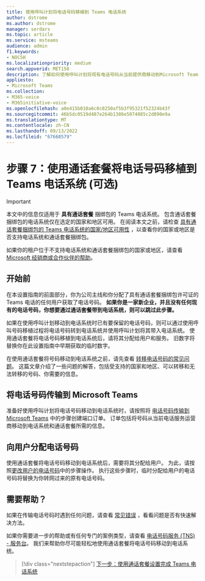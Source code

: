 ```yaml
---
title: 使用呼叫计划将电话号码移植到 Teams 电话系统
author: dstrome
ms.author: dstrome
manager: serdars
ms.topic: article
ms.service: msteams
audience: admin
f1.keywords:
- NOCSH
ms.localizationpriority: medium
search.appverid: MET150
description: 了解如何使用呼叫计划将现有电话号码从当前提供商移动到Microsoft Teams 电话系统。
appliesto:
- Microsoft Teams
ms.collection:
- M365-voice
- M365initiative-voice
ms.openlocfilehash: a0e415b010a6c0c0250af5b3f95321f52324b43f
ms.sourcegitcommit: 46b5dc0519d487e264b1386e5074085c2d090e9a
ms.translationtype: MT
ms.contentlocale: zh-CN
ms.lasthandoff: 09/13/2022
ms.locfileid: "67668579"
---
```

# <a name="step-7-port-phone-numbers-to-teams-phone-system-with-calling-plan-optional"></a>步骤 7：使用通话套餐将电话号码移植到 Teams 电话系统 (可选) 

> [!IMPORTANT]
> 本文中的信息仅适用于 **具有通话套餐** 捆绑包的 Teams 电话系统。 包含通话套餐捆绑包的电话系统仅在选定的国家和地区可用。 在阅读本文之前，请检查 [具有通话套餐捆绑包的 Teams 电话系统的国家/地区可用性](../country-and-region-availability-for-audio-conferencing-and-calling-plans/country-and-region-availability-for-audio-conferencing-and-calling-plans.md) ，以查看你的国家或地区是否支持电话系统和通话套餐捆绑包。
>
> 如果你的租户位于不支持电话系统和通话套餐捆绑包的国家或地区，请查看 [Microsoft 经销商或合作伙伴的帮助](reseller-partner-support.md)。
> 
## <a name="before-you-start"></a>开始前
在本设置指南的前面部分，你为公司主线和你分配了具有通话套餐捆绑包许可证的 Teams 电话的任何用户获取了电话号码。 **如果你是一家新企业，并且没有任何现有的电话号码，你想要通过通话套餐带到电话系统，则可以跳过此步骤。**

如果在使用呼叫计划移动到电话系统时已有要保留的电话号码，则可以通过使用呼叫号码移植过程将电话号码转到电话系统并使用呼叫计划将其带入电话系统。 使用通话套餐将电话号码移植到电话系统后，请将其分配给用户和服务。 旧数字将替换你在此设置指南中早期获取的临时数字。

在使用通话套餐将号码移动到电话系统之前，请先查看 [转移电话号码的常见问题](../phone-number-calling-plans/port-order-overview.md)。 这篇文章介绍了一些问题的解答，包括受支持的国家和地区、可以转移和无法转移的号码、你需要的信息。

## <a name="transferring-phone-numbers-to-microsoft-teams"></a>将电话号码传输到 Microsoft Teams
准备好使用呼叫计划将电话号码移动到电话系统时，请按照将 [电话号码传输到 Microsoft Teams](../phone-number-calling-plans/transfer-phone-numbers-to-teams.md) 中的步骤创建端口订单。 订单包括将号码从当前电话服务运营商移动到电话系统和通话套餐所需的信息。

## <a name="assigning-phone-numbers-to-users"></a>向用户分配电话号码
使用通话套餐将电话号码移动到电话系统后，需要将其分配给用户。 为此，请按照[更改用户的电话号码](../assign-change-or-remove-a-phone-number-for-a-user.md)中的步骤操作。 执行这些步骤时，临时分配给用户的电话号码将替换为你转网过来的原有电话号码。

## <a name="need-help"></a>需要帮助？

如果在传输电话号码时遇到任何问题，请查看 [常见错误](../phone-number-calling-plans/port-order-overview.md#common-mistakes-to-watch-out-for) ，看看问题是否有快速解决方法。

如果你需要进一步的帮助或有任何专门的案例类型，请查看 [电话号码服务 (TNS) - 服务台](../manage-phone-numbers-for-your-organization/contact-tns-service-desk.md)。 我们来帮助你尽可能轻松地使用通话套餐将电话号码移动到电话系统。

> [!div class="nextstepaction"]
> [下一步：使用通话套餐设置完成 Teams 电话系统](set-up-finish.md)

